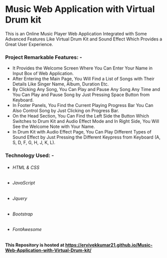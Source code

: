 # Music Web Application with Virtual Drum kit
This is an Online Music Player Web Application Integrated with Some Advanced Features Like Virtual Drum Kit and Sound Effect Which Provides a Great User Experience.
### Project Remarkable Features: -
- It Provides the Welcome Screen Where You Can Enter Your Name in Input Box of Web Application.
- After Entering the Main Page, You Will Find a List of Songs with Their Details Like Singer Name, Album, Duration Etc.
- By Clicking Any Song, You Can Play and Pause Any Song Any Time and You Can Play and Pause Song by Just Pressing Space Button from Keyboard.
- In Footer Panels, You Find the Current Playing Progress Bar You Can Also Control Song by Just Clicking on Progress Bar.
- On the Head Section, You Can Find the Left Side the Button Which Switches to Drum Kit and Audio Effect Mode and In Right Side, You Will See the Welcome Note with Your Name.
-  In Drum Kit with Audio Effect Page, You Can Play Different Types of Sound Effect by Just Pressing the Different Keypress from Keyboard (A, S, D, F, G, H, J, K, L).

### Technology Used: -
* ###### HTML & CSS
* ###### JavaScript
* ###### Jquery
* ###### Bootstrap
* ######  FontAwesome

#### This Repository is hosted at https://ervivekkumar21.github.io/Music-Web-Application-with-Virtual-Drum-kit/
